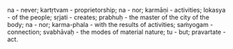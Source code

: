 na - never; kartṛtvam - proprietorship; na - nor; karmāṇi - activities; lokasya - of the people; sṛjati - creates; prabhuḥ - the master of the city of the body; na - nor; karma-phala - with the results of activities; saṁyogam - connection; svabhāvaḥ - the modes of material nature; tu - but; pravartate - act.